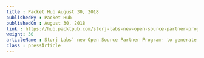 ```yaml
---
title : Packet Hub August 30, 2018
publishedBy : Packet Hub
publishedOn : August 30, 2018
link : https://hub.packtpub.com/storj-labs-new-open-source-partner-program-to-generate-revenue-opportunities-for-open-source-companies/
weight: 30
articleName : Storj Labs’ new Open Source Partner Program- to generate revenue opportunities for open source companies
class : pressArticle
---
```

